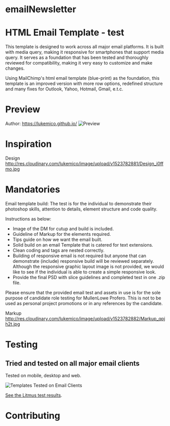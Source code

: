 # emailNewsletter

HTML Email Template - test
========

This template is designed to work across all major email platforms. It is built with media query, making it responsive for smartphones that support media query. It serves as a foundation that has been tested and thoroughly reviewed for compatibility, making it very easy to customize and make changes.

Using MailChimp's html email template (blue-print) as the foundation, this template is an improved version with more row options, redefined structure and many fixes for Outlook, Yahoo, Hotmail, Gmail, e.t.c.

Preview
========
Author: https://lukemico.github.io/
![Preview]()


Inspiration
========
Design
http://res.cloudinary.com/lukemico/image/upload/v1523782881/Design_i0ffmo.jpg



Mandatories
========
Email template build:
The test is for the individual to demonstrate their photoshop skills, attention to details, element structure and code quality.

Instructions as below:
* Image of the DM for cutup and build is included.
* Guideline of Markup for the elements required.
* Tips guide on how we want the email built.
* Solid build on an email Template that is catered for text extensions. 
* Clean coding and tags are nested correctly.
* Building of responsive email is not required but anyone that can demonstrate (include) responsive build will be reviewed separately. Although the responsive graphic layout image is not provided, we would like to see if the individual is able to create a simple responsive look.
* Provide the final PSD with slice guidelines and completed test in one .zip file.

Please ensure that the provided email test and assets in use is for the sole purpose of candidate role testing for MullenLowe Profero. This is not to be used as personal project promotions or in any references by the candidate.

Markup
http://res.cloudinary.com/lukemico/image/upload/v1523782882/Markup_qpjh2t.jpg



Testing
========

## Tried and tested on all major email clients

Tested on mobile, desktop and web.

![Templates Tested on Email Clients](https://cloud.githubusercontent.com/assets/15963/17391543/bc289abe-59cb-11e6-9946-605a85f8c522.jpg)

[See the Litmus test results]().







Contributing
========
